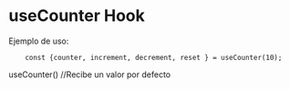 # useCounter Hook

Ejemplo de uso:
```
    const {counter, increment, decrement, reset } = useCounter(10);

```

useCounter() //Recibe un valor por defecto